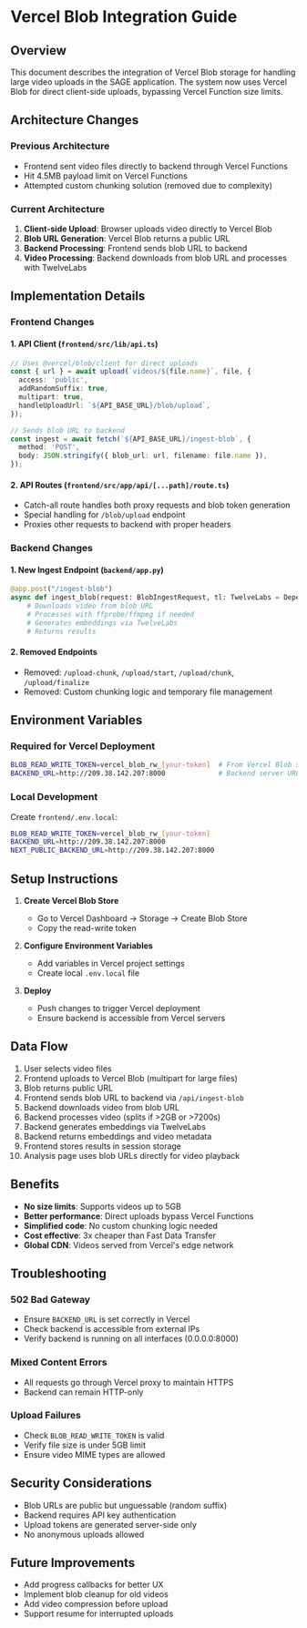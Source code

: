 # Vercel Blob Integration Guide

## Overview

This document describes the integration of Vercel Blob storage for handling large video uploads in the SAGE application. The system now uses Vercel Blob for direct client-side uploads, bypassing Vercel Function size limits.

## Architecture Changes

### Previous Architecture
- Frontend sent video files directly to backend through Vercel Functions
- Hit 4.5MB payload limit on Vercel Functions
- Attempted custom chunking solution (removed due to complexity)

### Current Architecture
1. **Client-side Upload**: Browser uploads video directly to Vercel Blob
2. **Blob URL Generation**: Vercel Blob returns a public URL
3. **Backend Processing**: Frontend sends blob URL to backend
4. **Video Processing**: Backend downloads from blob URL and processes with TwelveLabs

## Implementation Details

### Frontend Changes

#### 1. API Client (`frontend/src/lib/api.ts`)
```typescript
// Uses @vercel/blob/client for direct uploads
const { url } = await upload(`videos/${file.name}`, file, {
  access: 'public',
  addRandomSuffix: true,
  multipart: true,
  handleUploadUrl: `${API_BASE_URL}/blob/upload`,
});

// Sends blob URL to backend
const ingest = await fetch(`${API_BASE_URL}/ingest-blob`, {
  method: 'POST',
  body: JSON.stringify({ blob_url: url, filename: file.name }),
});
```

#### 2. API Routes (`frontend/src/app/api/[...path]/route.ts`)
- Catch-all route handles both proxy requests and blob token generation
- Special handling for `/blob/upload` endpoint
- Proxies other requests to backend with proper headers

### Backend Changes

#### 1. New Ingest Endpoint (`backend/app.py`)
```python
@app.post("/ingest-blob")
async def ingest_blob(request: BlobIngestRequest, tl: TwelveLabs = Depends(get_twelve_labs_client)):
    # Downloads video from blob URL
    # Processes with ffprobe/ffmpeg if needed
    # Generates embeddings via TwelveLabs
    # Returns results
```

#### 2. Removed Endpoints
- Removed: `/upload-chunk`, `/upload/start`, `/upload/chunk`, `/upload/finalize`
- Removed: Custom chunking logic and temporary file management

## Environment Variables

### Required for Vercel Deployment
```bash
BLOB_READ_WRITE_TOKEN=vercel_blob_rw_[your-token]  # From Vercel Blob store
BACKEND_URL=http://209.38.142.207:8000             # Backend server URL
```

### Local Development
Create `frontend/.env.local`:
```bash
BLOB_READ_WRITE_TOKEN=vercel_blob_rw_[your-token]
BACKEND_URL=http://209.38.142.207:8000
NEXT_PUBLIC_BACKEND_URL=http://209.38.142.207:8000
```

## Setup Instructions

1. **Create Vercel Blob Store**
   - Go to Vercel Dashboard → Storage → Create Blob Store
   - Copy the read-write token

2. **Configure Environment Variables**
   - Add variables in Vercel project settings
   - Create local `.env.local` file

3. **Deploy**
   - Push changes to trigger Vercel deployment
   - Ensure backend is accessible from Vercel servers

## Data Flow

1. User selects video files
2. Frontend uploads to Vercel Blob (multipart for large files)
3. Blob returns public URL
4. Frontend sends blob URL to backend via `/api/ingest-blob`
5. Backend downloads video from blob URL
6. Backend processes video (splits if >2GB or >7200s)
7. Backend generates embeddings via TwelveLabs
8. Backend returns embeddings and video metadata
9. Frontend stores results in session storage
10. Analysis page uses blob URLs directly for video playback

## Benefits

- **No size limits**: Supports videos up to 5GB
- **Better performance**: Direct uploads bypass Vercel Functions
- **Simplified code**: No custom chunking logic needed
- **Cost effective**: 3x cheaper than Fast Data Transfer
- **Global CDN**: Videos served from Vercel's edge network

## Troubleshooting

### 502 Bad Gateway
- Ensure `BACKEND_URL` is set correctly in Vercel
- Check backend is accessible from external IPs
- Verify backend is running on all interfaces (0.0.0.0:8000)

### Mixed Content Errors
- All requests go through Vercel proxy to maintain HTTPS
- Backend can remain HTTP-only

### Upload Failures
- Check `BLOB_READ_WRITE_TOKEN` is valid
- Verify file size is under 5GB limit
- Ensure video MIME types are allowed

## Security Considerations

- Blob URLs are public but unguessable (random suffix)
- Backend requires API key authentication
- Upload tokens are generated server-side only
- No anonymous uploads allowed

## Future Improvements

- Add progress callbacks for better UX
- Implement blob cleanup for old videos
- Add video compression before upload
- Support resume for interrupted uploads

